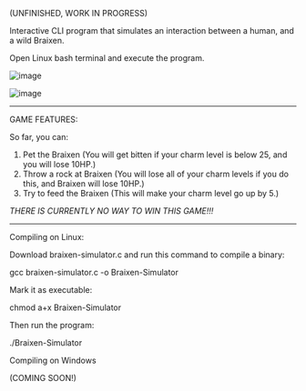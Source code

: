 (UNFINISHED, WORK IN PROGRESS)

Interactive CLI program that simulates an interaction between a human, and a wild Braixen.

Open Linux bash terminal and execute the program.



![image](https://github.com/user-attachments/assets/1549a6d2-a40f-4333-b963-97490a75e85b)

![image](https://github.com/user-attachments/assets/86c7c02b-8cfa-4318-aade-22f937d70a76)


_______________________________________________________________________________________________

GAME FEATURES: 

So far, you can: 

1. Pet the Braixen (You will get bitten if your charm level is below 25, and you will lose 10HP.)
2. Throw a rock at Braixen (You will lose all of your charm levels if you do this, and Braixen will lose 10HP.)
3. Try to feed the Braixen (This will make your charm level go up by 5.)

*THERE IS CURRENTLY NO WAY TO WIN THIS GAME!!!*

_______________________________________________________________________________________________

Compiling on Linux:

Download braixen-simulator.c and run this command to compile a binary:

gcc braixen-simulator.c -o Braixen-Simulator

Mark it as executable:

chmod a+x Braixen-Simulator

Then run the program:

./Braixen-Simulator

Compiling on Windows

(COMING SOON!)

